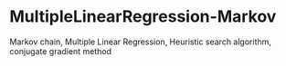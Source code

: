 # MultipleLinearRegression-Markov

Markov chain, Multiple Linear Regression, Heuristic search algorithm, conjugate gradient method
